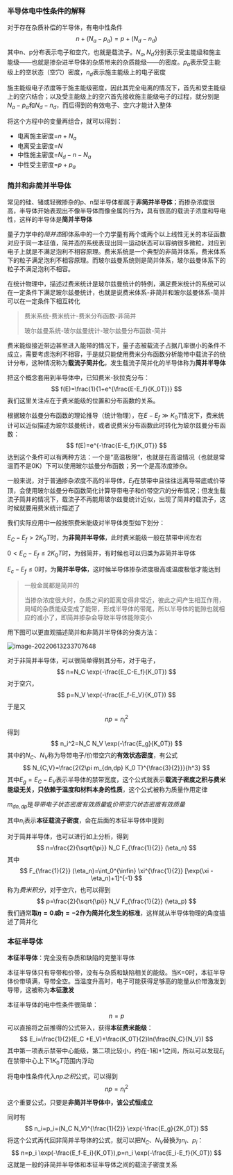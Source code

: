 





### 半导体电中性条件的解释

对于存在杂质补偿的半导体，有电中性条件
$$
n+(N_a -p_a)=p+(N_d -n_d)
$$
其中n、p分布表示电子和空穴，也就是载流子。$N_a,N_d$分别表示受主能级和施主能级——也就是掺杂进半导体的杂质带来的杂质能级——的密度。$p_a$表示受主能级上的空状态（空穴）密度，$n_d$表示施主能级上的电子密度

施主能级电子浓度等于施主能级密度，因此其完全电离的情况下，首先和受主能级上的空穴结合；以及受主能级上的空穴首先接收施主能级电子的过程，就分别是$N_a-p_a$和$N_d-n_d$，而后得到的有效电子、空穴才能计入整体

将这个方程中的变量再组合，就可以得到：

* 电离施主密度=$n+N_a$
* 电离受主密度=$N$
* 中性施主密度=$N_d-n-N_a$
* 中性受主密度=$p+p_a$











### 简并和非简并半导体

常见的硅、锗或轻微掺杂的p、n型半导体都属于**非简并半导体**；而掺杂浓度很高，半导体开始表现出不像半导体而像金属的行为，具有很高的载流子浓度和导电性，这样的半导体是**简并半导体**

量子力学中的*简并态*即体系中的一个力学量有两个或两个以上线性无关的本征函数对应于同一本征值，简并态的系统表现出同一运动状态可以容纳很多微粒，对应到电子上就是不满足泡利不相容原理。费米系统是一个典型的非简并体系，费米体系下的粒子满足泡利不相容原理。而玻尔兹曼系统则是简并体系，玻尔兹曼体系下的粒子不满足泡利不相容。

在统计物理中，描述过费米统计是玻尔兹曼统计的特例，满足费米统计的系统可以在一定条件下满足玻尔兹曼统计，也就是说费米体系-非简并和玻尔兹曼体系-简并可以在一定条件下相互转化

>费米系统-费米统计-费米分布函数-非简并
>
>玻尔兹曼系统-玻尔兹曼统计-玻尔兹曼分布函数-简并

费米能级接近带边甚至进入能带的情况下，量子态被载流子占据几率很小的条件不成立，需要考虑泡利不相容，于是就只能使用费米分布函数分析能带中载流子的统计分布，这种情况称为**载流子简并化**，发生载流子简并化的半导体称为**简并半导体**

把这个概念套用到半导体中，已知费米-狄拉克分布：
$$
f(E)=\frac{1}{1+e^{\frac{E-E_f}{K_0T}}}
$$
我们这里关注点在于费米能级的位置和分布函数的关系。

根据玻尔兹曼分布函数的理论推导（统计物理），在$E-E_f \gg K_0T$情况下，费米统计可以近似描述为玻尔兹曼统计，或者说费米分布函数此时转化为玻尔兹曼分布函数：
$$
f(E)=e^{-\frac{E-E_f}{K_0T}}
$$
达到这个条件可以有两种方法：一个是“高温极限”，也就是在高温情况（也就是常温而不是0K）下可以使用玻尔兹曼分布函数；另一个是高浓度掺杂。

一般来说，对于普通掺杂浓度不高的半导体，$E_f$在禁带中且往往远离导带底或价带顶，会使用玻尔兹曼分布函数简化计算导带电子和价带空穴的分布情况；但发生载流子简并的情况下，载流子不再能用玻尔兹曼统计近似，出现了简并的载流子，这时候就要用费米统计描述了

我们实际应用中一般按照费米能级对半导体类型如下划分：

$E_C-E_f > 2K_0T$时，为**非简并半导体**，此时费米能级一般在禁带中间左右

$0 < E_C-E_f \le 2K_0T$时，为弱简并，有时候也可以归类为非简并半导体

$E_c-E_f \le 0$时，为**简并半导体**，这时候半导体掺杂浓度极高或温度极低才能达到

> 一般金属都是简并的
>
> 当掺杂浓度很大时，杂质之间的距离变得非常近，彼此之间产生相互作用，局域的杂质能级变成了能带，形成半导体的带尾，所以半导体的能隙也就相应的减小了，即简并掺杂会导致半导体能隙变小

用下图可以更直观描述简并和非简并半导体的分类方法：

![image-20220613233707648](从固体物理到半导体物理7【半导体】.assets/image-20220613233707648.png)

对于非简并半导体，可以很简单得到其分布，对于电子，
$$
n=N_C \exp(-\frac{E_C-E_f}{K_0T})
$$
对于空穴，
$$
p=N_V \exp(-\frac{E_f-E_V}{K_0T})
$$
于是又
$$
np=n_i^2
$$
得到
$$
n_i^2=N_C N_V \exp(-\frac{E_g}{K_0T})
$$
其中的$N_C、N_V$称为导带电子/价带空穴的**有效状态密度**，有公式
$$
N_{C,V}=\frac{2(2\pi m_{dn,dp} K_0 T)^{\frac{3}{2}}}{h^3}
$$
其中$E_g=E_C -E_V$表示半导体的禁带宽度，这个公式就表示**载流子密度之积与费米能级无关，只依赖于温度和材料本身的性质**，这个公式被称为质量作用定律

$m_{dn,dp}$是*导带电子状态密度有效质量*或*价带空穴状态密度有效质量*

其中$n_i$表示**本征载流子密度**，会在后面的本征半导体中提到

对于简并半导体，也可以进行如上分析，得到
$$
n=\frac{2}{\sqrt{\pi}} N_C F_{\frac{1}{2}} (\eta_n)
$$
其中
$$
F_{\frac{1}{2}} (\eta_n)=\int_0^{\infin} \xi^{\frac{1}{2}} [\exp(\xi - \eta_n)+1]^{-1}
$$
称为*费米积分*，对于空穴，也可以得到
$$
p=\frac{2}{\sqrt{\pi}} N_V F_{\frac{1}{2}} (\eta_p)
$$
我们通常**取$\eta=0或\eta=-2$作为简并化发生的标准**，这样就从半导体物理的角度描述了简并化









### 本征半导体

**本征半导体**：完全没有杂质和缺陷的完整半导体

本征半导体只有导带和价带，没有与杂质和缺陷相关的能级。当K=0时，本征半导体价带填满，导带全空。当温度升高时，电子可能获得足够高的能量从价带激发到导带，这被称为**本征激发**

本征半导体的电中性条件很简单：
$$
n=p
$$
可以直接将之前推得的公式带入，获得**本征费米能级**：
$$
E_i=\frac{1}{2}(E_C +E_V)+\frac{K_0T}{2}ln(\frac{N_C}{N_V})
$$
其中第一项表示禁带中心能级，第二项比较小，约在-1和+1之间，所以可以发现$E_i$在禁带中心上下$1K_0T$范围内浮动

将电中性条件代入$np之积$公式，可以得到
$$
np=n_i^2
$$
这个重要公式，只要是**非简并半导体中，该公式恒成立**

同时有
$$
n_i=p_i=(N_C N_V)^{\frac{1}{2}} \exp(-\frac{E_g}{2K_0T})
$$
将这个公式再代回非简并半导体的公式，就可以把$N_C、N_V$替换为$n_i、p_i$：
$$
n=p_i \exp(-\frac{E_f-E_i}{K_0T}),p=n_i \exp(-\frac{E_i-E_f}{K_0T})
$$
这就是一般的非简并半导体和本征半导体之间的载流子密度关系